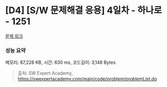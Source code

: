 # [D4] [S/W 문제해결 응용] 4일차 - 하나로 - 1251 

[문제 링크](https://swexpertacademy.com/main/code/problem/problemDetail.do?contestProbId=AV15StKqAQkCFAYD) 

### 성능 요약

메모리: 87,228 KB, 시간: 630 ms, 코드길이: 3,148 Bytes



> 출처: SW Expert Academy, https://swexpertacademy.com/main/code/problem/problemList.do